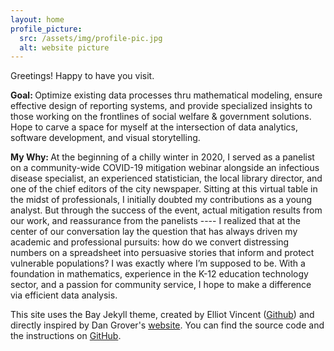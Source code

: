 ```yaml
---
layout: home
profile_picture:
  src: /assets/img/profile-pic.jpg
  alt: website picture
---
```


<p>
  Greetings! Happy to have you visit. </br>
</p>

<p>
 <b> Goal: </b> Optimize existing data processes thru mathematical modeling, ensure effective design of reporting systems, and provide specialized insights to those working on the frontlines of social welfare & government solutions. Hope to carve a space for myself at the intersection of data analytics, software development, and visual storytelling. </br>
</p>

<p>
  <b> My Why: </b>
  At the beginning of a chilly winter in 2020, I served as a panelist on a community-wide COVID-19 mitigation webinar alongside an infectious disease specialist, an experienced statistician, the local library director, and one of the chief editors of the city newspaper. Sitting at this virtual table in the midst of professionals, I initially doubted my contributions as a young analyst. But through the success of the event, actual mitigation results from our work, and reassurance from the panelists ---- I realized that at the center of our conversation lay the question that has always driven my academic and professional pursuits: how do we convert distressing numbers on a spreadsheet into persuasive stories that inform and protect vulnerable populations? I was exactly where I’m supposed to be. With a foundation in mathematics, experience in the K-12 education technology sector, and a passion for community service, I hope to make a difference via efficient data analysis. 
</p>


<p>
This site uses the Bay Jekyll theme, created by Elliot Vincent (<a href="https://eliottvincent.github.io/bay/">Github</a>) and directly inspired by Dan Grover's <a href="http://dangrover.com">website</a>. You can find the source code and the instructions on <a href="https://github.com/eliottvincent/bay">GitHub</a>.
</p>
